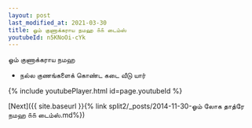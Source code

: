 ```yaml
---
layout: post
last_modified_at: 2021-03-30
title: ஓம் குணாக்கராய நமஹ ௧௧ டைம்ஸ்
youtubeId: n5KNoOi-cYk
---
```

 
 
 ஓம் குணாக்கராய நமஹ  
 
 -  நல்ல குணங்களைக் கொண்ட கடை வீடு யார் 
 
  
 
  
 
 
 
 
 
 


{% include youtubePlayer.html id=page.youtubeId %}
 
[Next]({{ site.baseurl }}{% link  split2/_posts/2014-11-30-ஓம் லோக தாத்ரே நமஹ ௧௧ டைம்ஸ்.md%})
 
